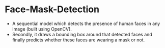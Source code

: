 # Face-Mask-Detection
* A sequential model which detects the presence of human faces in any image (built using OpenCV).
* Secondly, it draws a bounding box around that detected faces and finally predicts whether these faces are wearing a mask or not.

